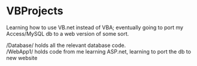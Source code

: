 # VBProjects
Learning how to use VB.net instead of VBA; eventually going to port my Access/MySQL db to a web version of some sort.

/Database/ holds all the relevant database code.<br>
/WebApp1/ holds code from me learning ASP.net, learning to port the db to new website
